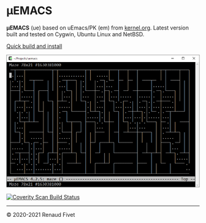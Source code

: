 # µEMACS

**µEMACS** (ue) based on uEmacs/PK (em) from
[kernel.org](https://git.kernel.org/pub/scm/editors/uemacs/uemacs.git/).
Latest version built and tested on Cygwin, Ubuntu Linux and NetBSD.

[Quick build and install](quick.html)

![µEMACS sample screenshot](img/ue_425.png)

[![Coverity Scan Build Status](https://scan.coverity.com/projects/4449/badge.svg)](https://scan.coverity.com/projects/emacs-32bc5656-e63f-497b-a44f-696ed11bf398)

___
© 2020-2021 Renaud Fivet
